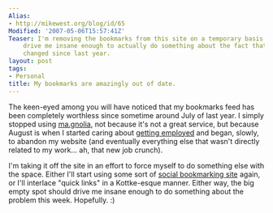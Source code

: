 ```yaml
---
Alias:
- http://mikewest.org/blog/id/65
Modified: '2007-05-06T15:57:41Z'
Teaser: I'm removing the bookmarks from this site on a temporary basis.  That should
    drive me insane enough to actually do something about the fact that they haven't
    changed since last year.
layout: post
tags:
- Personal
title: My bookmarks are amazingly out of date.
---
```

The keen-eyed among you will have noticed that my bookmarks feed has been completely worthless since sometime around July of last year.  I simply stopped using [ma.gnolia][m], not because it's not a great service, but because August is when I started caring about [getting employed][y] and began, slowly, to abandon my website (and eventually everything else that wasn't directly related to my work... ah, that new job crunch).

I'm taking it off the site in an effort to force myself to do something else with the space.  Either I'll start using some sort of [social bookmarking site][d] again, or I'll interlace "quick links" in a Kottke-esque manner.  Either way, the big empty spot should drive me insane enough to do something about the problem this week.  Hopefully.  :)

[m]: http://ma.gnolia.com/ "ma.gnolia"
[y]: http://de.yahoo.com/  "Yahoo! Deutschland"
[d]: http://del.icio.us/   "del.icio.us"